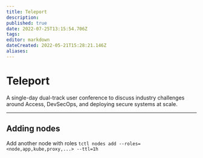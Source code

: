 ```yaml
---
title: Teleport
description: 
published: true
date: 2022-07-25T13:15:54.706Z
tags: 
editor: markdown
dateCreated: 2022-05-21T15:28:21.146Z
aliases:
---
```

# Teleport
A single-day dual-track user conference to discuss industry challenges around Access, DevSecOps, and deploying secure systems at scale.

---
## Adding nodes
Add another node with roles `tctl nodes add --roles=<node,app,kube,proxy,...> --ttl=1h`